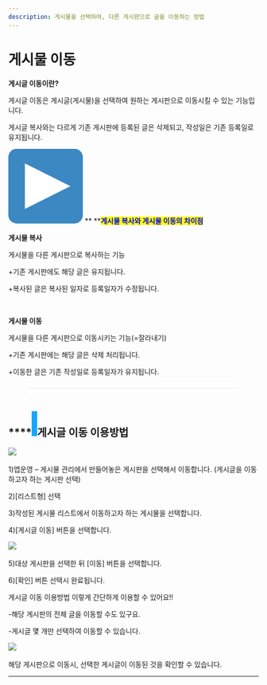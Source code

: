 ```yaml
---
description: 게시물을 선택하여, 다른 게시판으로 글을 이동하는 방법
---
```


# 게시물 이동

**게시글 이동이란?**

게시글 이동은 게시글(게시물)을 선택하여 원하는 게시판으로 이동시킬 수 있는 기능입니다.

게시글 복사와는 다르게 기존 게시판에 등록된 글은 삭제되고, 작성일은 기존 등록일로 유지됩니다.



<img src="../../../.gitbook/assets/image.png" alt="" data-size="line"> ** **<mark style="color:blue;">**게시물 복사와 게시물 이동의 차이점**</mark>

<mark style="background-color:blue;">​</mark>**게시물 복사**

게시물을 다른 게시판으로 복사하는 기능

\+기존 게시판에도 해당 글은 유지됩니다.

\+복사된 글은 복사된 일자로 등록일자가 수정됩니다.

​

**게시물 이동**

게시물을 다른 게시판으로 이동시키는 기능(=잘라내기)

\+기존 게시판에는 해당 글은 삭제 처리됩니다.

\+이동한 글은 기존 작성일로 등록일자가 유지됩니다.

<figure><img src="../../../.gitbook/assets/구분선.PNG" alt=""><figcaption></figcaption></figure>

## ****![](<../../../.gitbook/assets/image (2) (1).png>)**게시글 이동 이용방법**

![](https://wp.swing2app.co.kr/wp-content/uploads/2021/11/%EA%B2%8C%EC%8B%9C%EA%B8%80%EC%9D%B4%EB%8F%991.png)

1\)앱운영 – 게시물 관리에서 만들어놓은 게시판을 선택해서 이동합니다. (게시글을 이동하고자 하는 게시판 선택)

2\)\[리스트형] 선택

3\)작성된 게시물 리스트에서 이동하고자 하는 게시물을 선택합니다.

4\)\[게시글 이동] 버튼을 선택합니다.



![](https://wp.swing2app.co.kr/wp-content/uploads/2021/11/%EA%B2%8C%EC%8B%9C%EA%B8%80%EC%9D%B4%EB%8F%992.png)

5\)대상 게시판을 선택한 뒤 \[이동] 버튼을 선택합니다.

6\)\[확인] 버튼 선택시 완료됩니다.

게시글 이동 이용방법 이렇게 간단하게 이용할 수 있어요!!

\-해당 게시판의 전체 글을 이동할 수도 있구요.

\-게시글 몇 개만 선택하여 이동할 수 있습니다.



![](https://wp.swing2app.co.kr/wp-content/uploads/2021/11/%EA%B2%8C%EC%8B%9C%EA%B8%80%EC%9D%B4%EB%8F%993.png)

해당 게시판으로 이동시, 선택한 게시글이 이동된 것을 확인할 수 있습니다.

****
